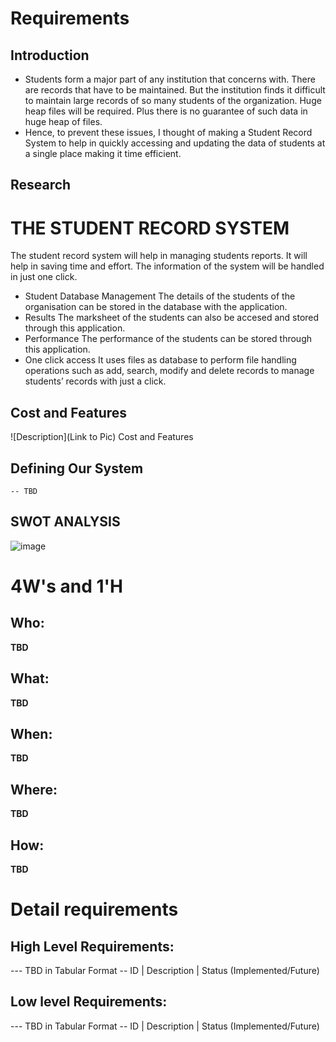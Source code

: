 # Requirements
## Introduction
 * Students form a major part of any institution that concerns with. There are records that have to be maintained. But the institution finds it difficult to maintain large records of so many students of the organization. Huge heap files will be required. Plus there is no guarantee of such data in huge heap of files.
 * Hence, to prevent these issues, I thought of making a Student Record System to help in quickly accessing and updating the data of students at a single place making it time efficient.

## Research
# THE STUDENT RECORD SYSTEM
The student record system will help in managing students reports. It will help in saving time and effort. The information of the system will be handled in just one click.
* Student Database Management
The details of the students of the organisation can be stored in the database with the application.
* Results
The marksheet of the students can also be accesed and stored through this application.
* Performance
The performance of the students can be stored through this application.
* One click access
 It uses files as database to perform file handling operations such as add, search, modify and delete records to manage students’ records with just a click.

## Cost and Features
![Description](Link to Pic)
Cost and Features
## Defining Our System
    -- TBD
## SWOT ANALYSIS
![image](https://user-images.githubusercontent.com/80762665/114082952-05069580-98cc-11eb-9ba8-6246f9012f64.png)


# 4W&#39;s and 1&#39;H

## Who:

**TBD**

## What:

**TBD**

## When:

**TBD**

## Where:

**TBD**

## How:

**TBD**

# Detail requirements
## High Level Requirements:
--- TBD in Tabular Format 
-- ID | Description | Status (Implemented/Future)


##  Low level Requirements:
--- TBD in Tabular Format 
-- ID | Description | Status (Implemented/Future)

